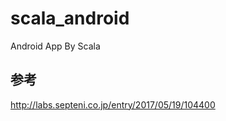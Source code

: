 scala_android
===============
Android App By Scala

## 参考

http://labs.septeni.co.jp/entry/2017/05/19/104400
